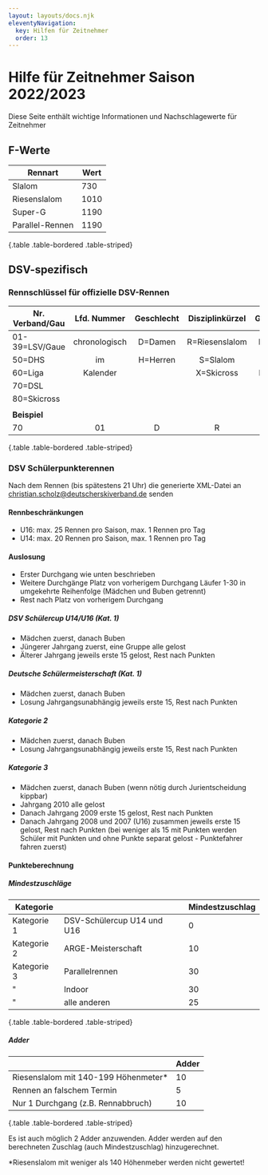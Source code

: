 ```yaml
---
layout: layouts/docs.njk
eleventyNavigation:
  key: Hilfen für Zeitnehmer
  order: 13
---
```


# Hilfe für Zeitnehmer Saison 2022/2023

Diese Seite enthält wichtige Informationen und Nachschlagewerte für Zeitnehmer

## F-Werte

| Rennart         | Wert |
| --------------- | ---- |
| Slalom          | 730  |
| Riesenslalom    | 1010 |
| Super-G         | 1190 |
| Parallel-Rennen | 1190 |

{.table .table-bordered .table-striped}

## DSV-spezifisch

### Rennschlüssel für offizielle DSV-Rennen

| Nr. Verband/Gau |  Lfd. Nummer  | Geschlecht | Disziplinkürzel | Geschlecht | Disziplinkürzel |
| --------------- |:-------------:|:----------:|:---------------:|:----------:|:---------------:|
| 01-39=LSV/Gaue  | chronologisch |  D=Damen   | R=Riesenslalom  |  D=Damen   | R=Riesenslalom  |
| 50=DHS          |      im       |  H=Herren  |    S=Slalom     |            |    S=Slalom     |
| 60=Liga         |   Kalender    |            |   X=Skicross    |  H=Herren  |   X=Skicross    |
| 70=DSL          |               |            |                 |            |                 |
| 80=Skicross     |               |            |                 |            |                 |
|                 |               |            |                 |            |                 |
| **Beispiel**    |               |            |                 |            |                 |
| 70              |      01       |     D      |        R        |     H      |        R        |

{.table .table-bordered .table-striped}

### DSV Schülerpunkterennen

Nach dem Rennen (bis spätestens 21 Uhr) die generierte XML-Datei an [christian.scholz@deutscherskiverband.de](mailto:christian.scholz@deutscherskiverband.de) senden

#### Rennbeschränkungen

- U16: max. 25 Rennen pro Saison, max. 1 Rennen pro Tag
- U14: max. 20 Rennen pro Saison, max. 1 Rennen pro Tag

#### Auslosung

- Erster Durchgang wie unten beschrieben
- Weitere Durchgänge Platz von vorherigem Durchgang Läufer 1-30 in umgekehrte Reihenfolge (Mädchen und Buben getrennt)
- Rest nach Platz von vorherigem Durchgang

##### DSV Schülercup U14/U16 (Kat. 1)

- Mädchen zuerst, danach Buben
- Jüngerer Jahrgang zuerst, eine Gruppe alle gelost
- Älterer Jahrgang jeweils erste 15 gelost, Rest nach Punkten

##### Deutsche Schülermeisterschaft  (Kat. 1)

- Mädchen zuerst, danach Buben
- Losung Jahrgangsunabhängig jeweils erste 15, Rest nach Punkten

##### Kategorie 2

- Mädchen zuerst, danach Buben
- Losung Jahrgangsunabhängig jeweils erste 15, Rest nach Punkten

##### Kategorie 3

- Mädchen zuerst, danach Buben (wenn nötig durch Jurientscheidung kippbar)
- Jahrgang 2010 alle gelost
- Danach Jahrgang 2009 erste 15 gelost, Rest nach Punkten
- Danach Jahrgang 2008 und 2007 (U16) zusammen jeweils erste 15 gelost, Rest nach Punkten (bei weniger als 15 mit Punkten werden Schüler mit Punkten und ohne Punkte separat gelost - Punktefahrer fahren zuerst)

#### Punkteberechnung

##### Mindestzuschläge

| Kategorie   |                            | Mindestzuschlag     |
| ----------- | -------------------------- | ------------------- |
| Kategorie 1 | DSV-Schülercup U14 und U16 | 0                   |
| Kategorie 2 | ARGE-Meisterschaft         | 10                  |
| Kategorie 3 | Parallelrennen             | 30                  |
| "           | Indoor                     | 30                  |
| "           | alle anderen               | 25                  |

{.table .table-bordered .table-striped}

##### Adder

|                                      | Adder |
| ------------------------------------ | ----- |
| Riesenslalom mit 140-199 Höhenmeter* | 10    |
| Rennen an falschem Termin            | 5     |
| Nur 1 Durchgang (z.B. Rennabbruch)   | 10    |

{.table .table-bordered .table-striped}

Es ist auch möglich 2 Adder anzuwenden. Adder werden auf den berechneten Zuschlag (auch Mindestzuschlag) hinzugerechnet.

*Riesenslalom mit weniger als 140 Höhenmeber werden nicht gewertet!